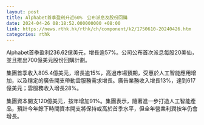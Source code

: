 ```yaml
---
layout: post
title: Alphabet首季盈利升近60%　公布派息及股份回購
date: 2024-04-26 08:18:52.000000000 +08:00
link: https://news.rthk.hk/rthk/ch/component/k2/1750610-20240426.htm
categories: rthk
---
```


Alphabet首季盈利236.62億美元，增長逾57%。公司公布首次派息每股20美仙，並且推出700億美元股份回購計劃。

集團首季收入805.4億美元，增長逾15%，高過市場預期，受惠於人工智能應用增加，以及穩定的廣告開支帶動雲服務需求增長。廣告業務收入增長13%，達到617億美元；雲服務收入增長28%。

集團資本開支120億美元，按年增加91%。集團表示，隨著進一步打造人工智能產品，預計今年餘下時間資本開支將保持或高於首季水平，但全年營業利潤按年仍會增長。
